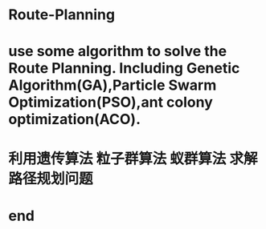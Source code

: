 # Route-Planning
# use some algorithm to solve the Route Planning. Including Genetic Algorithm(GA),Particle Swarm Optimization(PSO),ant colony optimization(ACO).


# 利用遗传算法 粒子群算法 蚁群算法 求解路径规划问题

# end
